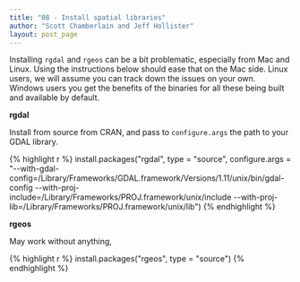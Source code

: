 ```yaml
---
title: "08 - Install spatial libraries"
author: "Scott Chamberlain and Jeff Hollister"
layout: post_page
---
```

  
Installing `rgdal` and `rgeos` can be a bit problematic, especially from Mac and Linux.  Using the instructions below should ease that on the Mac side.  Linux users, we will assume you can track down the issues on your own.  Windows users you get the benefits of the binaries for all these being built and available by default.

__rgdal__

Install from source from CRAN, and pass to `configure.args` the path to your GDAL library. 

{% highlight r %}
install.packages("rgdal", type = "source", configure.args = "--with-gdal-config=/Library/Frameworks/GDAL.framework/Versions/1.11/unix/bin/gdal-config --with-proj-include=/Library/Frameworks/PROJ.framework/unix/include --with-proj-lib=/Library/Frameworks/PROJ.framework/unix/lib")
{% endhighlight %}

__rgeos__

May work without anything, 

{% highlight r %}
install.packages("rgeos", type = "source")
{% endhighlight %}
